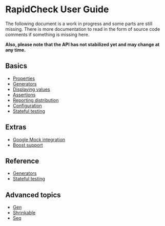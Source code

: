 RapidCheck User Guide
=====================
The following document is a work in progress and some parts are still missing. There is more documentation to read in the form of source code comments if something is missing here.

**Also, please note that the API has not stabilized yet and may change at any time.**

## Basics ##
- [Properties](properties.md)
- [Generators](generators.md)
- [Displaying values](displaying.md)
- [Assertions](assertions.md)
- [Reporting distribution](distribution.md)
- [Configuration](configuration.md)
- [Stateful testing](state.md)

## Extras ##
- [Google Mock integration](gmock.md)
- [Boost support](boost.md)

## Reference ##
- [Generators](generators_ref.md)
- [Stateful testing](state_ref.md)

## Advanced topics ##
- [Gen<T>](Gen.md)
- [Shrinkable<T>](Shrinkable.md)
- [Seq<T>](Seq.md)
